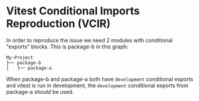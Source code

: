 # Vitest Conditional Imports Reproduction (VCIR)

In order to reproduce the issue we need 2 modules with conditional "exports" blocks. This is package-b in this graph:

```
My-Project
├── package-b
│   ├── package-a
```

When package-b and package-a both have `development` conditional exports and vitest is run in development, the `development` conditional exports from package-a *should* be used.